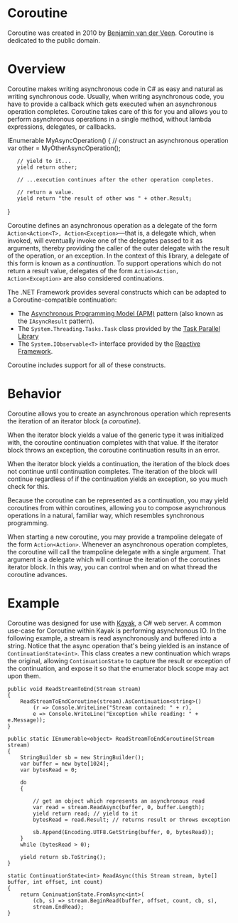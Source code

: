 # Coroutine

Coroutine was created in 2010 by [Benjamin van der Veen](http://bvanderveen.com). Coroutine is dedicated to the public domain.

# Overview

Coroutine makes writing asynchronous code in C# as easy and natural as writing synchronous code. Usually, when writing asynchronous code, you have to provide a callback which gets executed when an asynchronous operation completes. Coroutine takes care of this for you and allows you to perform asynchronous operations in a single method, without lambda expressions, delegates, or callbacks.


   IEnumerable<object> MyAsyncOperation()
   {
       // construct an asynchronous operation
       var other = MyOtherAsyncOperation();
       
       // yield to it...
       yield return other;
       
       // ...execution continues after the other operation completes.
       
       // return a value.
       yield return "the result of other was " + other.Result;
   }
   

Coroutine defines an asynchronous operation as a delegate of the form `Action<Action<T>, Action<Exception>`&mdash;that is, a delegate which, when invoked, will eventually invoke one of the delegates passed to it as arguments, thereby providing the caller of the outer delegate with the result of the operation, or an exception. In the context of this library, a delegate of this form is known as a *continuation*. To support operations which do not return a result value, delegates of the form `Action<Action, Action<Exception>` are also considered continuations.
    
The .NET Framework provides several constructs which can be adapted to a Coroutine-compatible continuation:

* The [Asynchronous Programming Model (APM)](apm) pattern (also known as the `IAsyncResult` pattern). 
* The `System.Threading.Tasks.Task` class provided by the [Task Parallel Library](http://msdn.microsoft.com/en-us/library/dd460717.aspx)
* The `System.IObservable<T>` interface provided by the [Reactive Framework](http://msdn.microsoft.com/en-us/devlabs/ee794896).
    
Coroutine includes support for all of these constructs.

# Behavior

Coroutine allows you to create an asynchronous operation which represents the iteration of an iterator block (a *coroutine*).

When the iterator block yields a value of the generic type it was initialized with, the coroutine continuation completes with that value. If the iterator block throws an exception, the coroutine continuation results in an error.

When the iterator block yields a continuation, the iteration of the block does not continue until continuation completes. The iteration of the block will continue regardless of if the continuation yields an exception, so you much check for this.

Because the coroutine can be represented as a continuation, you may yield coroutines from within coroutines, allowing you to compose asynchronous operations in a natural, familiar way, which resembles synchronous programming.

When starting a new coroutine, you may provide a trampoline delegate of the form `Action<Action>`. Whenever an asynchronous operation completes, the coroutine will call the trampoline delegate with a single argument. That argument is a delegate which will continue the iteration of the coroutines iterator block. In this way, you can control when and on what thread the coroutine advances.

# Example

Coroutine was designed for use with [Kayak](http://github.com/kayak/kayak), a C# web server. A common use-case for Coroutine within Kayak is performing asynchronous IO. In the following example, a stream is read asynchronously and buffered into a string. Notice that the async operation that's being yielded is an instance of `ContinuationState<int>`. This class creates a new continuation which wraps the original, allowing `ContinuationState` to capture the result or exception of the continuation, and expose it so that the enumerator block scope may act upon them.

    public void ReadStreamToEnd(Stream stream)
    {
        ReadStreamToEndCoroutine(stream).AsContinuation<string>()
            (r => Console.WriteLine("Stream contained: " + r),
            e => Console.WriteLine("Exception while reading: " + e.Message));
    }

    public static IEnumerable<object> ReadStreamToEndCoroutine(Stream stream)
    {
        StringBuilder sb = new StringBuilder();
        var buffer = new byte[1024];
        var bytesRead = 0;

        do
        {
            
            // get an object which represents an asynchronous read
            var read = stream.ReadAsync(buffer, 0, buffer.Length); 
            yield return read; // yield to it
            bytesRead = read.Result; // returns result or throws exception

            sb.Append(Encoding.UTF8.GetString(buffer, 0, bytesRead));
        }
        while (bytesRead > 0);

        yield return sb.ToString();
    }

    static ContinuationState<int> ReadAsync(this Stream stream, byte[] buffer, int offset, int count)
    {
        return ConinuationState.FromAsync<int>(
            (cb, s) => stream.BeginRead(buffer, offset, count, cb, s),
            stream.EndRead);
    }
    
    